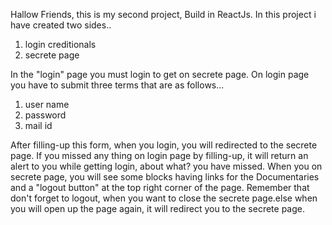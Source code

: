 Hallow Friends, this is my second project, Build in ReactJs.
In this project i have created two sides..
1) login creditionals
2) secrete page

In the "login" page you must login to get on secrete page. On login page you have to submit three terms that are as follows...
1) user name
2) password
3) mail id

After filling-up this form, when you login, you will redirected to the secrete page. If you missed any thing on login page by filling-up, it will return an alert to you while getting login, about what? you have missed.
When you on secrete page, you will see some blocks having links for the Documentaries and a "logout button" at the top right corner of the page. Remember that don't forget to logout, when you want to close the secrete page.else when you will open up the page again, it will redirect you to the secrete page.

